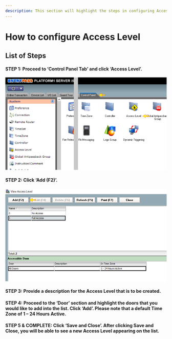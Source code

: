 ```yaml
---
description: This section will highlight the steps in configuring Access Level
---
```


# How to configure Access Level

## List of Steps

#### STEP 1: Proceed to ‘Control Panel Tab’ and click ‘Access Level’.

![](../.gitbook/assets/untitled1a%20%289%29.png)



#### STEP 2: Click ‘Add \(F2\)’.

![](../.gitbook/assets/untitled2.png)

#### STEP 3: Provide a description for the Access Level that is to be created.

#### STEP 4: Proceed to the ‘Door’ section and highlight the doors that you would like to add into the list. Click ‘Add’. Please note that a default Time Zone of 1 – 24 Hours Active.

#### STEP 5 & COMPLETE: Click ‘Save and Close’. After clicking Save and Close, you will be able to see a new Access Level appearing on the list. 




